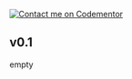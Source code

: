 
[![Contact me on Codementor](https://www.codementor.io/m-badges/boonecabal/find-me-on-cm-b.svg)](https://www.codementor.io/@boonecabal?refer=badge)

## v0.1

empty
